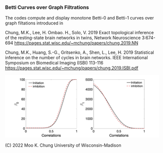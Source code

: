 ### Betti Curves over Graph Filtrations

The codes compute and display monotone Betti-0 and Betti-1 curves over graph filtations introduced in

Chung, M.K., Lee, H. Ombao. H., Solo, V. 2019 Exact topological inference of the resting-state brain networks in twins, Network Neuroscience 3:674-694 
https://pages.stat.wisc.edu/~mchung/papers/chung.2019.NN

Chung, M.K., Huang, S.-G., Gritsenko, A., Shen, L., Lee, H. 2019 Statistical inference on the number of cycles in brain networks. IEEE International Symposium on Biomedical Imaging (ISBI) 113-116 
https://pages.stat.wisc.edu/~mchung/papers/chung.2019.ISBI.pdf


![Betti curves](https://github.com/laplcebeltrami/TDA/blob/main/betticurves.jpg?raw=true)



(C) 2022 Moo K. Chung
University of Wisconsin-Madison
